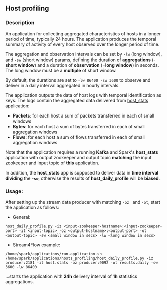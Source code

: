 ## Host profiling

### Description
An application for collecting aggregated characteristics of hosts in a longer period of time, typically 24 hours.
The application produces the temporal summary of activity of every host observed over the longer period of time.

The aggregation and observation intervals can be set by `-lw` (long window), and `-sw` (short window) params, 
defining the duration of **aggregations** (-**short window**) and a duration of **observation** (=**long window**) in seconds.
The long window must be a **multiple** of short window.

By default, the durations are set to `-lw 86400 -sw 3600` to observe and deliver in a daily interval aggregated in hourly intervals.

The application outputs the data of host logs with temporal identification as keys. The logs contain the aggregated data delivered
from [host_stats](https://github.com/CSIRT-MU/Stream4Flow/blob/master/applications/statistics/hosts_statistics/spark/host_stats.py) 
application:
- **Packets**: for each host a sum of packets transferred in each of small windows
- **Bytes**: for each host a sum of bytes transferred in each of small aggregation windows
- **Flows**: for each host a sum of flows transferred in each of small aggregation windows

Note that the application requires a running **Kafka** and Spark's **host_stats** application with output zookeeper 
and output topic **matching** the input zookeeper and input topic of **this** application. 

In addition, the **host_stats** app is supposed to deliver data in **time interval dividing** the **``-sw``**, otherwise the results
 of **host_daily_profile** will be **biased**.

### Usage:
After setting up the stream data producer with matching ``-oz `` and `` -ot ``, start the application as follows:

- General:

```commandline
host_daily_profile.py -iz <input-zookeeper-hostname>:<input-zookeeper-port> -it <input-topic> -oz <output-hostname>:<output-port> -ot <output-topic> -sw <small window in secs> -lw <long window in secs>
```                       

- Stream4Flow example:

```commandline
/home/spark/applications/run-application.sh /home/spark/applications/hosts_profiling/host_daily_profile.py -iz producer:2181 -it host.stats -oz producer:9092 -ot results.daily -sw 3600 -lw 86400
```

...starts the application with **24h** delivery interval of **1h** statistics aggregations.
